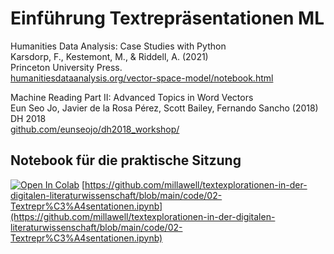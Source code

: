 # Einführung Textrepräsentationen ML

Humanities Data Analysis: Case Studies with Python  
Karsdorp, F., Kestemont, M., & Riddell, A. (2021)  
Princeton University Press.  
[humanitiesdataanalysis.org/vector-space-model/notebook.html](https://www.humanitiesdataanalysis.org/vector-space-model/notebook.html)

Machine Reading Part II: Advanced Topics in Word Vectors  
Eun Seo Jo, Javier de la Rosa Pérez, Scott Bailey, Fernando Sancho (2018)
DH 2018  
[github.com/eunseojo/dh2018_workshop/](https://github.com/eunseojo/dh2018_workshop/)  

## Notebook für die praktische Sitzung

[![Open In Colab](https://colab.research.google.com/assets/colab-badge.svg)](https://colab.research.google.com/github/millawell/textexplorationen-in-der-digitalen-literaturwissenschaft/blob/main/code/02-Textrepr%C3%A4sentationen.ipynb) [https://github.com/millawell/textexplorationen-in-der-digitalen-literaturwissenschaft/blob/main/code/02-Textrepr%C3%A4sentationen.ipynb](https://github.com/millawell/textexplorationen-in-der-digitalen-literaturwissenschaft/blob/main/code/02-Textrepr%C3%A4sentationen.ipynb) 